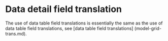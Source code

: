 # Data detail field translation

The use of data table field translations is essentially the same as the use of data table field translations, see [data table field translations] (model-grid-trans.md).